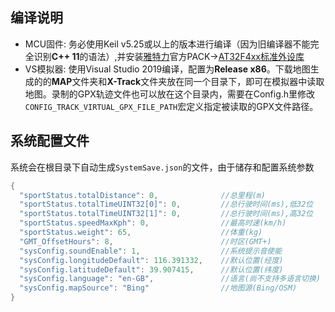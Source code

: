 ## 编译说明
* MCU固件: 务必使用Keil v5.25或以上的版本进行编译（因为旧编译器不能完全识别**C++ 11**的语法）,并安装[雅特力](https://www.arterytek.com/cn/index.jsp)官方PACK->[AT32F4xx标准外设库](http://www.arterytek.com/download/Pack_Keil_AT32F4xx_CH_V1.3.4.zip)
* VS模拟器: 使用Visual Studio 2019编译，配置为**Release x86**。下载地图生成的的**MAP**文件夹和**X-Track**文件夹放在同一个目录下，即可在模拟器中读取地图。录制的GPX轨迹文件也可以放在这个目录内，需要在Config.h里修改```CONFIG_TRACK_VIRTUAL_GPX_FILE_PATH```宏定义指定被读取的GPX文件路径。

## 系统配置文件
系统会在根目录下自动生成`SystemSave.json`的文件，由于储存和配置系统参数
```C
{
  "sportStatus.totalDistance": 0,              //总里程(m)
  "sportStatus.totalTimeUINT32[0]": 0,         //总行驶时间(ms),低32位
  "sportStatus.totalTimeUINT32[1]": 0,         //总行驶时间(ms),高32位
  "sportStatus.speedMaxKph": 0,                //最高时速(km/h)
  "sportStatus.weight": 65,                    //体重(kg)
  "GMT_OffsetHours": 8,                        //时区(GMT+)
  "sysConfig.soundEnable": 1,                  //系统提示音使能
  "sysConfig.longitudeDefault": 116.391332,    //默认位置(经度)
  "sysConfig.latitudeDefault": 39.907415,      //默认位置(纬度)
  "sysConfig.language": "en-GB",               //语言(尚不支持多语言切换)
  "sysConfig.mapSource": "Bing"                //地图源(Bing/OSM)
}
```
